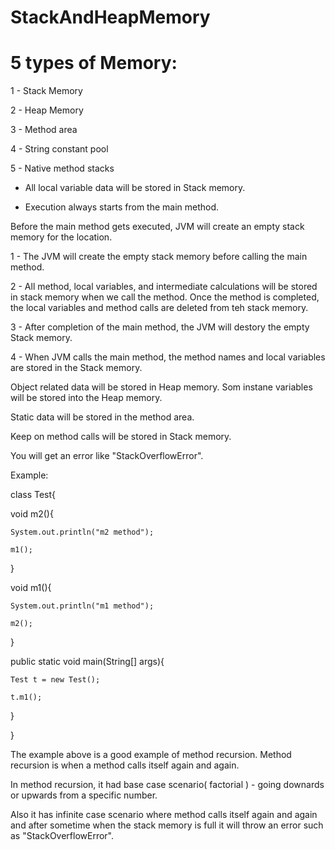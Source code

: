 # StackAndHeapMemory

# 5 types of Memory:

1 - Stack Memory

2 - Heap Memory

3 - Method area 

4 - String constant pool

5 - Native method stacks


- All local variable data will be stored in Stack memory.

- Execution always starts from the main method.

Before the main method gets executed, JVM will create an empty stack memory for the location.



1 - The JVM will create the empty stack memory before calling the main method.

2 - All method, local variables, and intermediate calculations will be stored in stack memory when we call the method. Once the method is completed, the local variables and method calls are deleted from teh stack memory.

3 - After completion of the main method, the JVM will destory the empty Stack memory.

4 - When JVM calls the main method, the method names and local variables are stored in the Stack memory.


Object related data will be stored in Heap memory. Som instane variables will be stored into the Heap memory.

Static data will be stored in the method area.


Keep on method calls will be stored in Stack memory.

You will get an error like "StackOverflowError".

Example:

class Test{

  void m2(){
  
    System.out.println("m2 method");
    
    m1();
    
  }

  void m1(){
  
    System.out.println("m1 method");
    
    m2();
    
  }
  
  public static void main(String[] args){
  
    Test t = new Test();
    
    t.m1();
    
  }
  
}

The example above is a good example of method recursion. Method recursion is when a method calls itself again and again.

In method recursion, it had base case scenario( factorial )  - going downards or upwards from a specific number.

Also it has infinite case scenario where method calls itself again and again and after sometime when the stack memory is full it will throw an error such as "StackOverflowError".

